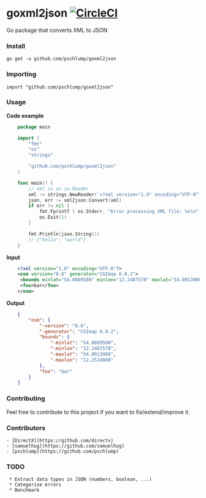 # goxml2json [![CircleCI](https://circleci.com/gh/basgys/goxml2json.svg?style=svg)](https://circleci.com/gh/basgys/goxml2json)

Go package that converts XML to JSON

### Install

	go get -u github.com/pschlump/goxml2json

### Importing

	import "github.com/pschlump/goxml2json"

### Usage

**Code example**

```go
	package main

	import (
		"fmt"
		"os"
		"strings"

		"github.com/pschlump/goxml2json"
	)

	func main() {
		// xml is an io.Reader
		xml := strings.NewReader(`<?xml version="1.0" encoding="UTF-8"?><hello>world</hello>`)
		json, err := xml2json.Convert(xml)
		if err != nil {
			fmt.Fprintf ( os.Stderr, "Error processing XML file: %s\n", err )
			os.Exit(1)
		}

		fmt.Println(json.String())
		// {"hello": "world"}
	}

```

**Input**

```xml
	<?xml version="1.0" encoding="UTF-8"?>
	<osm version="0.6" generator="CGImap 0.0.2">
	 <bounds minlat="54.0889580" minlon="12.2487570" maxlat="54.0913900" maxlon="12.2524800"/>
	 <foo>bar</foo>
	</osm>
```

**Output**

```json
	{
		"osm": {
			"-version": "0.6",
			"-generator": "CGImap 0.0.2",
			"bounds": {
				"-minlat": "54.0889580",
				"-minlon": "12.2487570",
				"-maxlat": "54.0913900",
				"-maxlon": "12.2524800"
			},
			"foo": "bar"
		}
	}
```

### Contributing
Feel free to contribute to this project if you want to fix/extend/improve it.

### Contributors

	- [DirectX](https://github.com/directx)
	- [samuelhug](https://github.com/samuelhug)
	- [pschlump](https://github.com/pschlump)

### TODO

	 * Extract data types in JSON (numbers, boolean, ...)
	 * Categorise errors
	 * Benchmark
